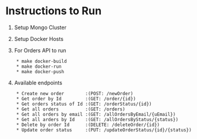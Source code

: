 # Instructions to Run

1. Setup Mongo Cluster

2. Setup Docker Hosts

3. For Orders API to run
````
    * make docker-build
    * make docker-run
    * make docker-push
````
4. Available endpoints
````
    * Create new order        :(POST: /newOrder)
    * Get order by Id         :(GET: /order/{id})
    * Get orders status of Id :(GET: /orderStatus/{id})
    * Get all orders          :(GET: /orders)
    * Get all orders by email :(GET: /allOrdersByEmail/{uEmail})
    * Get all arders by Id    :(GET: /allOrdersByStatus/{status})
    * Delete by order Id      :(DELETE: /deleteOrder/{id})
    * Update order status     :(PUT: /updateOrderStatus/{id}/{status})
  ````
